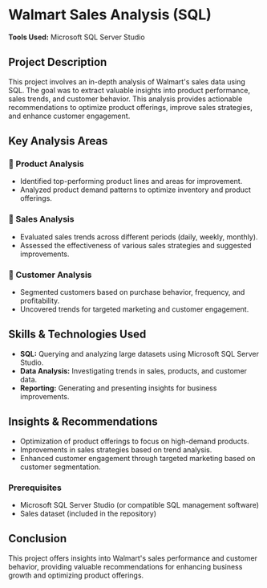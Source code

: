 # Walmart Sales Analysis (SQL)

**Tools Used:** Microsoft SQL Server Studio

## Project Description

This project involves an in-depth analysis of Walmart's sales data using SQL. The goal was to extract valuable insights into product performance, sales trends, and customer behavior. This analysis provides actionable recommendations to optimize product offerings, improve sales strategies, and enhance customer engagement.

## Key Analysis Areas

### 🔹 Product Analysis
- Identified top-performing product lines and areas for improvement.
- Analyzed product demand patterns to optimize inventory and product offerings.

### 🔹 Sales Analysis
- Evaluated sales trends across different periods (daily, weekly, monthly).
- Assessed the effectiveness of various sales strategies and suggested improvements.

### 🔹 Customer Analysis
- Segmented customers based on purchase behavior, frequency, and profitability.
- Uncovered trends for targeted marketing and customer engagement.

## Skills & Technologies Used
- **SQL:** Querying and analyzing large datasets using Microsoft SQL Server Studio.
- **Data Analysis:** Investigating trends in sales, products, and customer data.
- **Reporting:** Generating and presenting insights for business improvements.

## Insights & Recommendations
- Optimization of product offerings to focus on high-demand products.
- Improvements in sales strategies based on trend analysis.
- Enhanced customer engagement through targeted marketing based on customer segmentation.

### Prerequisites
- Microsoft SQL Server Studio (or compatible SQL management software)
- Sales dataset (included in the repository)

## Conclusion
This project offers insights into Walmart's sales performance and customer behavior, providing valuable recommendations for enhancing business growth and optimizing product offerings.
